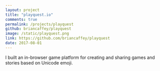 ```yaml
---
layout: project
title: "playquest.io"
comments: true
permalink: /projects/playquest
github: briancaffey/playquest
image: /static/playquest.png
link: https://github.com/briancaffey/playquest
date: 2017-08-01
---
```


I built an in-browser game platform for creating and sharing games and stories based on Unicode emoji.
